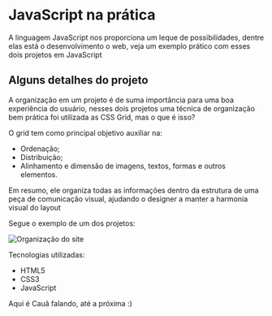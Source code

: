 # JavaScript na prática
A linguagem JavaScript nos proporciona um leque de possibilidades, dentre elas está o desenvolvimento o web, veja um exemplo prático com esses dois projetos em JavaScript
<h2 Color="blue">Alguns detalhes do projeto</h2>
<p>A organização em um projeto é de suma importância para uma boa experiência do usuário, nesses dois projetos uma técnica de organização
bem prática foi utilizada as CSS Grid, mas o que é isso?</p>
<p>O grid tem como principal objetivo auxiliar na:</p>
<ul>
  <li>Ordenação;</li>
  <li>Distribuição;</li>
  <li>Alinhamento e dimensão de imagens, textos, formas e outros elementos.</li>
</ul>
<p>Em resumo, ele organiza todas as informações dentro da estrutura de uma peça de comunicação visual, 
ajudando o designer a manter a harmonia visual do layout</p>
<p>Segue o exemplo de um dos projetos: </p>

![Organização do site](https://github.com/caua-3301/javascript-na-pratica/assets/134548536/3a038974-ccd9-437a-9c32-f402ac5f81f6)

<p>Tecnologias utilizadas:</p>
<ul>
  <li>HTML5</li>
  <li>CSS3</li>
  <li>JavaScript</li>
</ul>

<p>Aqui é Cauã falando, até a próxima :)</p>
